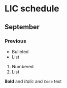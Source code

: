 # LIC schedule

## September

### Previous

- Bulleted
- List

1. Numbered
2. List

**Bold** and _Italic_ and `Code` text

